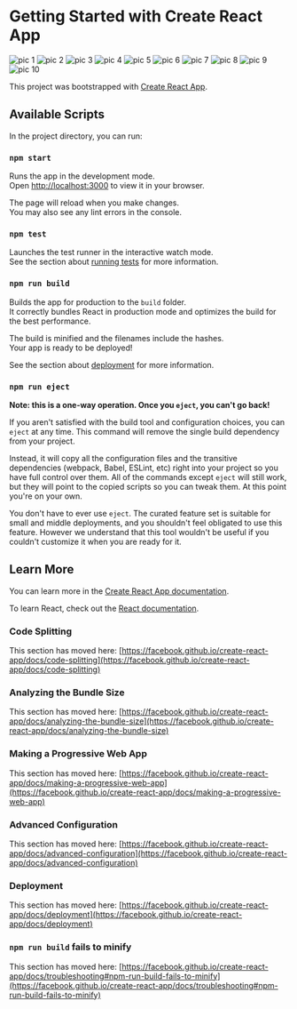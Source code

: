# Getting Started with Create React App
![pic 1](https://github.com/220030370/Tourism-And-Management-System-Frontend/assets/162863275/2184a6c0-4a02-4a87-9eec-f3e4815c43e9)
![pic 2](https://github.com/220030370/Tourism-And-Management-System-Frontend/assets/162863275/b0ddb34e-b839-4f35-a153-1e31e2bfff1f)
![pic 3](https://github.com/220030370/Tourism-And-Management-System-Frontend/assets/162863275/dae1a275-0d84-4b18-b55f-45f2df411fb8)
![pic 4](https://github.com/220030370/Tourism-And-Management-System-Frontend/assets/162863275/0558a58e-8680-4e7a-a7ab-2b192cc461de)
![pic 5](https://github.com/220030370/Tourism-And-Management-System-Frontend/assets/162863275/b4c01f7d-729e-41da-b05c-6c9a1298a115)
![pic 6](https://github.com/220030370/Tourism-And-Management-System-Frontend/assets/162863275/16050361-8435-41b9-a1eb-4d48947af5c3)
![pic 7](https://github.com/220030370/Tourism-And-Management-System-Frontend/assets/162863275/8924f47a-7023-4a0b-b19d-e1a9fb892d8c)
![pic 8](https://github.com/220030370/Tourism-And-Management-System-Frontend/assets/162863275/d12f7b6d-593c-46b0-b02d-33c1f5beae51)
![pic 9](https://github.com/220030370/Tourism-And-Management-System-Frontend/assets/162863275/658ff672-5cf2-4a24-8b4b-54351a3f10d2)
![pic 10](https://github.com/220030370/Tourism-And-Management-System-Frontend/assets/162863275/c47cee6f-9f09-489e-be68-31eceed674ca)





This project was bootstrapped with [Create React App](https://github.com/facebook/create-react-app).

## Available Scripts

In the project directory, you can run:

### `npm start`

Runs the app in the development mode.\
Open [http://localhost:3000](http://localhost:3000) to view it in your browser.

The page will reload when you make changes.\
You may also see any lint errors in the console.

### `npm test`

Launches the test runner in the interactive watch mode.\
See the section about [running tests](https://facebook.github.io/create-react-app/docs/running-tests) for more information.

### `npm run build`

Builds the app for production to the `build` folder.\
It correctly bundles React in production mode and optimizes the build for the best performance.

The build is minified and the filenames include the hashes.\
Your app is ready to be deployed!

See the section about [deployment](https://facebook.github.io/create-react-app/docs/deployment) for more information.

### `npm run eject`

**Note: this is a one-way operation. Once you `eject`, you can't go back!**

If you aren't satisfied with the build tool and configuration choices, you can `eject` at any time. This command will remove the single build dependency from your project.

Instead, it will copy all the configuration files and the transitive dependencies (webpack, Babel, ESLint, etc) right into your project so you have full control over them. All of the commands except `eject` will still work, but they will point to the copied scripts so you can tweak them. At this point you're on your own.

You don't have to ever use `eject`. The curated feature set is suitable for small and middle deployments, and you shouldn't feel obligated to use this feature. However we understand that this tool wouldn't be useful if you couldn't customize it when you are ready for it.

## Learn More

You can learn more in the [Create React App documentation](https://facebook.github.io/create-react-app/docs/getting-started).

To learn React, check out the [React documentation](https://reactjs.org/).

### Code Splitting

This section has moved here: [https://facebook.github.io/create-react-app/docs/code-splitting](https://facebook.github.io/create-react-app/docs/code-splitting)

### Analyzing the Bundle Size

This section has moved here: [https://facebook.github.io/create-react-app/docs/analyzing-the-bundle-size](https://facebook.github.io/create-react-app/docs/analyzing-the-bundle-size)

### Making a Progressive Web App

This section has moved here: [https://facebook.github.io/create-react-app/docs/making-a-progressive-web-app](https://facebook.github.io/create-react-app/docs/making-a-progressive-web-app)

### Advanced Configuration

This section has moved here: [https://facebook.github.io/create-react-app/docs/advanced-configuration](https://facebook.github.io/create-react-app/docs/advanced-configuration)

### Deployment

This section has moved here: [https://facebook.github.io/create-react-app/docs/deployment](https://facebook.github.io/create-react-app/docs/deployment)

### `npm run build` fails to minify

This section has moved here: [https://facebook.github.io/create-react-app/docs/troubleshooting#npm-run-build-fails-to-minify](https://facebook.github.io/create-react-app/docs/troubleshooting#npm-run-build-fails-to-minify)
